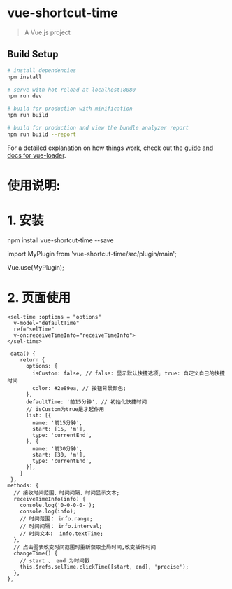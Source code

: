 # vue-shortcut-time

> A Vue.js project

## Build Setup

``` bash
# install dependencies
npm install

# serve with hot reload at localhost:8080
npm run dev

# build for production with minification
npm run build

# build for production and view the bundle analyzer report
npm run build --report
```

For a detailed explanation on how things work, check out the [guide](http://vuejs-templates.github.io/webpack/) and [docs for vue-loader](http://vuejs.github.io/vue-loader).

# 使用说明:
# 1. 安装
npm install vue-shortcut-time --save

import MyPlugin from 'vue-shortcut-time/src/plugin/main';

Vue.use(MyPlugin);

# 2. 页面使用

```
<sel-time :options = "options"
  v-model="defaultTime"
  ref="selTime"
  v-on:receiveTimeInfo="receiveTimeInfo">
</sel-time>

 data() {
    return {
      options: {
        isCustom: false, // false: 显示默认快捷选项; true: 自定义自己的快捷时间
        color: #2e89ea, // 按钮背景颜色;  
      },
      defaultTime: '前15分钟', // 初始化快捷时间
      // isCustom为true是才起作用
      list: [{
        name: '前15分钟',
        start: [15, 'm'],
        type: 'currentEnd',
      }, {
        name: '前30分钟',
        start: [30, 'm'],
        type: 'currentEnd',
      }],
    }
 },
methods: {
  // 接收时间范围、时间间隔、时间显示文本;
  receiveTimeInfo(info) {
    console.log('0-0-0-0-');
    console.log(info);
    // 时间范围： info.range;
    // 时间间隔： info.interval;
    // 时间文本:  info.textTime;
  },
  // 点击图表改变时间范围时重新获取全局时间,改变插件时间
  changeTime() {
    // start 、 end 为时间戳
    this.$refs.selTime.clickTime([start, end], 'precise');
  },
},
```
